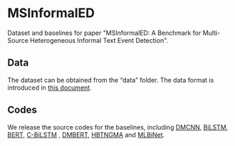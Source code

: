 # MSInformalED
Dataset and baselines for paper "MSInformalED: A Benchmark for Multi-Source Heterogeneous Informal Text Event Detection".

## Data

The dataset can be obtained from the “data” folder. The data format is introduced in [this document](data/README.md).

## Codes

We release the source codes for the baselines, including [DMCNN](code/DMCNN), [BiLSTM](code/BiLSTM), [BERT](code/BERT), [C-BiLSTM](code/C-BiLSTM) , [DMBERT](code/DMBERT), [HBTNGMA](code/HBTNGMA) and [MLBiNet](code/MLBiNet).
